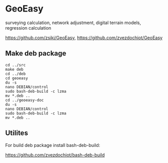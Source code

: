 # GeoEasy
surveying calculation, network adjustment, digital terrain models, regression calculation

https://github.com/zsiki/GeoEasy, https://github.com/zvezdochiot/GeoEasy

## Make deb package

```
cd ../src
make deb
cd ../deb
cd geoeasy
du -s
nano DEBIAN/control
sudo bash-deb-build -c lzma
mv *.deb ..
cd ../geoeasy-doc
du -s
nano DEBIAN/control
sudo bash-deb-build -c lzma
mv *.deb ..
```

## Utilites

For build deb package install bash-deb-build:

https://github.com/zvezdochiot/bash-deb-build
